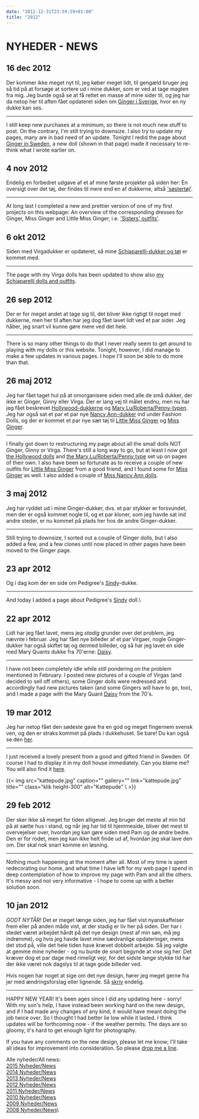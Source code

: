 ```yaml
---
date: "2012-12-31T23:59:59+01:00"
title: "2012"
---
```



# NYHEDER - NEWS


## 16 dec 2012

Der kommer ikke meget nyt til, jeg køber meget lidt, til gengæld bruger
jeg så tid på at forsøge at sortere ud i mine dukker, som er ved at tage
magten fra mig. Jeg burde også se at få rettet en masse af mine sider
til, og jeg har da netop her til aften fået opdateret siden om [Ginger i Sverige](nk), hvor en ny dukke kan ses.

------------------------------------------------------------------------

I still keep new purchases at a minimum, so there is not much new stuff
to post. On the contrary, I'm still trying to downsize. I also try to
update my pages, many are in bad need of an update. Tonight I redid the
page about [Ginger in Sweden](nk), a new doll (shown in that page)
made it necessary to re-think what I wrote earlier on.

## 4 nov 2012

Endelig en forbedret udgave af et af mine første projekter på siden her:
En oversigt over det tøj, der findes til mere end en af dukkerne, altså
['søstertøj'](sisters).

------------------------------------------------------------------------

At long last I completed a new and prettier version of one of my first
projects on this webpage: An overview of the corresponding dresses for
Ginger, Miss Ginger and Little Miss Ginger, i.e. ['Sisters' outfits'](sisters).

## 6 okt 2012

Siden med Virgadukker er opdateret, så mine [Schiaparelli-dukker og tøj](virga#schiaparelli) er kommet med.

------------------------------------------------------------------------

The page with my Virga dolls has been updated to show also [my Schiaparelli dolls and outfits](virga#schiaparelli).

## 26 sep 2012

Der er for meget andet at tage sig til, det bliver ikke rigtigt til
noget med dukkerne, men her til aften har jeg dog fået lavet lidt ved et
par sider. Jeg håber, jeg snart vil kunne gøre mere ved det hele.

------------------------------------------------------------------------

There is so many other things to do that I never really seem to get
around to playing with my dolls or this website. Tonight, however, I did
manage to make a few updates in various pages. I hope I'll soon be able
to do more than that.

## 26 maj 2012

Jeg har fået taget hul på at omorganisere siden med alle de små dukker,
der ikke er Ginger, Ginny eller Virga. Der er lang vej til målet endnu,
men nu har jeg fået beskrevet [Hollywood-dukkerne](hollywood) og
[Mary Lu/Roberta/Penny-typen](marylu). Jeg har også sat et par et
par nye [Nancy Ann-dukker](missnancyann) ind under Fashion Dolls,
og der er kommet et par nye sæt tøj til [Little Miss Ginger](littlemissgingeroutfits) og [Miss Ginger](missgingeroutfits).

------------------------------------------------------------------------

I finally got down to restructuring my page about all the small dolls
NOT Ginger, Ginny or Virga. There's still a long way to go, but at least
I now got [the Hollywood dolls](hollywood) and [the Mary Lu/Roberta/Penny type](marylu) set up on pages of their own. I
also have been so fortunate as to receive a couple of new outfits for
[Little Miss Ginger](littlemissgingeroutfits) from a good friend,
and I found some for [Miss Ginger](missgingeroutfits) as well. I
also added a couple of [Miss Nancy Ann dolls](missnancyann).

## 3 maj 2012

Jeg har ryddet ud i mine Ginger-dukker, dvs. et par stykker er
forsvundet, men der er også kommet nogle til, og et par kloner, som jeg
havde sat ind andre steder, er nu kommet på plads her hos de andre
Ginger-dukker.

------------------------------------------------------------------------

Still trying to downsize, I sorted out a couple of Ginger dolls, but I
also added a few, and a few clones until now placed in other pages have
been moved to the Ginger page.



## 23 apr 2012

Og i dag kom der en side om Pedigree's [Sindy](sindy)-dukke.

------------------------------------------------------------------------

And today I added a page about Pedigree's [Sindy](sindy) doll.\



## 22 apr 2012

Lidt har jeg fået lavet, mens jeg *stadig* grunder over det problem, jeg
nævnte i februar. Jeg har fået nye billeder af et par Virgaer, nogle
Ginger-dukker har også skiftet tøj og dermed billeder, og så har jeg
lavet en side med Mary Quants dukke fra 70'erne: [Daisy](daisy).

------------------------------------------------------------------------

I have not been completely idle while *still* pondering on the problem
mentioned in February. I posted new pictures of a couple of Virgas (and
decided to sell off others), some Ginger dolls were redressed and
accordingly had new pictures taken (and some Gingers will have to go,
too), and I made a page with the Mary Quant [Daisy](daisy) from
the 70's.

## 19 mar 2012

Jeg har netop fået den sødeste gave fra en god og meget fingernem svensk
ven, og den er straks kommet på plads i dukkehuset. Se bare! Du kan også
se den [her](villaginger2#kattepude).

------------------------------------------------------------------------

I just received a lovely present from a good and gifted friend in
Sweden. Of course I had to display it in my doll house immediately. Can
you blame me? You will also find it
[here](villaginger2#kattepude).

{{< img src="kattepude.jpg" 
    caption="" 
    gallery=""
    link="kattepude.jpg" 
    title=""
    class="klik height-300" 
    alt="Kattepude" 
\ >}}



## 29 feb 2012

Der sker ikke så meget for tiden alligevel. Jeg bruger det meste af min
tid på at sætte hus i stand, og når jeg har tid til hjemmeside, bliver
det mest til overvejelser over, hvordan jeg kan gøre siden med Pam og de
andre bedre. Den er for rodet, men jeg kan ikke helt finde ud af,
hvordan jeg skal lave den om. Der skal nok snart komme en løsning.

------------------------------------------------------------------------

Nothing much happening at the moment after all. Most of my time is spent
redecorating our home, and what time I have left for my web page I spend
in deep contemplation of how to improve my page with Pam and all the
others. It's messy and not very informative - I hope to come up with a
better solution soon.

## 10 jan 2012

*GODT NYTÅR!* Det er meget længe siden, jeg har fået vist nyanskaffelser
frem eller på anden måde vist, at der stadig er liv her på siden. Der
har i stedet været arbejdet hårdt på det nye design (mest af min søn, må
jeg indrømme), og hvis jeg havde lavet mine sædvanlige opdateringer,
mens det stod på, ville det hele tiden have krævet dobbelt arbejde. Så
jeg valgte at gemme mine nyheder - og nu burde de snart begynde at vise
sig her. Det kræver dog et par dage med rimeligt vejr, for det sidste
lange stykke tid har der ikke været nok dagslys til at tage gode
billeder ved.

Hvis nogen har noget at sige om det nye design, hører jeg meget gerne
fra jer med ændringsforslag eller lignende. Så
[skriv](mailto:webmaster@gingerdolls.dk?subject=Nyt%20design%20på%20gingerdolls.dk)
endelig.

------------------------------------------------------------------------

HAPPY NEW YEAR! It's been ages since I did any updating here - sorry!
With my son's help, I have instead been working hard on the new design,
and if I had made any changes of any kind, it would have meant doing the
job twice over. So I thought I had better lie low while it lasted. I
think updates will be forthcoming now - if the weather permits. The days
are so gloomy, it's hard to get enough light for photography.

If you have any comments on the new design, please let me know; I'll
take all ideas for improvement into consideration. So please [drop me a line](mailto:webmaster@gingerdolls.dk?subject=New%20design%20on%20gingerdolls.dk).


Alle nyheder/All news:\
[2015 Nyheder/News](/news/2015)\
[2014 Nyheder/News](/news/2014)\
[2013 Nyheder/News](/news/2013)\
[2012 Nyheder/News](/news/2012)\
[2011 Nyheder/News](/news/2011)\
[2010 Nyheder/News](/news/2010)\
[2009 Nyheder/News](/news/2009)\
[2008 Nyheder/News](/news/2008)\
